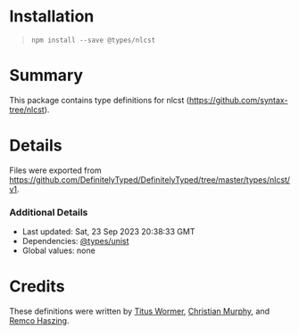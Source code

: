 # Installation
> `npm install --save @types/nlcst`

# Summary
This package contains type definitions for nlcst (https://github.com/syntax-tree/nlcst).

# Details
Files were exported from https://github.com/DefinitelyTyped/DefinitelyTyped/tree/master/types/nlcst/v1.

### Additional Details
 * Last updated: Sat, 23 Sep 2023 20:38:33 GMT
 * Dependencies: [@types/unist](https://npmjs.com/package/@types/unist)
 * Global values: none

# Credits
These definitions were written by [Titus Wormer](https://github.com/wooorm), [Christian Murphy](https://github.com/ChristianMurphy), and [Remco Haszing](https://github.com/remcohaszing).
